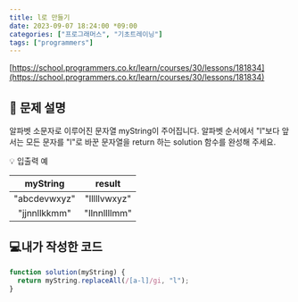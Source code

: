 ```yaml
---
title: l로 만들기
date: 2023-09-07 18:24:00 *09:00
categories: ["프로그래머스", "기초트레이닝"]
tags: ["programmers"]
---
```


[https://school.programmers.co.kr/learn/courses/30/lessons/181834](https://school.programmers.co.kr/learn/courses/30/lessons/181834)

## 📔 문제 설명

알파벳 소문자로 이루어진 문자열 myString이 주어집니다. 알파벳 순서에서 "l"보다 앞서는 모든 문자를 "l"로 바꾼 문자열을 return 하는 solution 함수를 완성해 주세요.

💡 입출력 예

|   myString   |    result    |
| :----------: | :----------: |
| "abcdevwxyz" | "lllllvwxyz" |
| "jjnnllkkmm" | "llnnllllmm" |

## 💻내가 작성한 코드

```js
function solution(myString) {
  return myString.replaceAll(/[a-l]/gi, "l");
}
```
